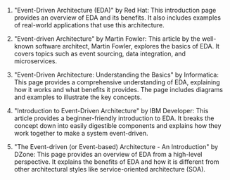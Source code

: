 

1. "Event-Driven Architecture (EDA)" by Red Hat: This introduction page provides an overview of EDA and its benefits. It also includes examples of real-world applications that use this architecture.

2. "Event-driven Architecture" by Martin Fowler: This article by the well-known software architect, Martin Fowler, explores the basics of EDA. It covers topics such as event sourcing, data integration, and microservices.

3. "Event-Driven Architecture: Understanding the Basics" by Informatica: This page provides a comprehensive understanding of EDA, explaining how it works and what benefits it provides. The page includes diagrams and examples to illustrate the key concepts.

4. "Introduction to Event-Driven Architecture" by IBM Developer: This article provides a beginner-friendly introduction to EDA. It breaks the concept down into easily digestible components and explains how they work together to make a system event-driven.

5. "The Event-driven (or Event-based) Architecture - An Introduction" by DZone: This page provides an overview of EDA from a high-level perspective. It explains the benefits of EDA and how it is different from other architectural styles like service-oriented architecture (SOA).